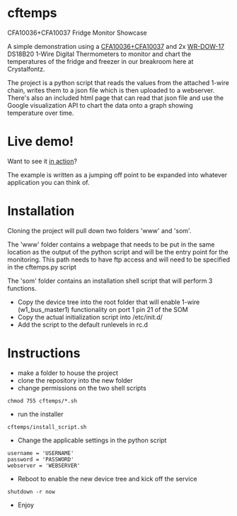 cftemps
=======

CFA10036+CFA10037 Fridge Monitor Showcase

A simple demonstration using a [CFA10036+CFA10037](https://www.crystalfontz.com/product/CFA100375) and 2x [WR-DOW-17](https://www.crystalfontz.com/product/WRDOWY17.html) DS18B20 1-Wire Digital Thermometers to monitor and chart the temperatures of the fridge and freezer in our breakroom here at Crystalfontz.

The project is a python script that reads the values from the attached 1-wire chain, writes them to a json file which is then uploaded to a webserver.
There's also an included html page that can read that json file and use the Google visualization API to chart the data onto a graph showing temperature over time.

Live demo!
=======
Want to see it [in action](http://www.crystalfontz.com/CFA10036/demo/temp-sensor)?

The example is written as a jumping off point to be expanded into whatever application you can think of.

Installation
=======
Cloning the project will pull down two folders 'www' and 'som'.

The 'www' folder contains a webpage that needs to be put in the same location as the output of the python script and will be the entry point for the monitoring.
This path needs to have ftp access and will need to be specified in the cftemps.py script

The 'som' folder contains an installation shell script that will perform 3 functions.
* Copy the device tree into the root folder that will enable 1-wire (w1_bus_master1) functionality on port 1 pin 21 of the SOM
* Copy the actual initialization script into /etc/init.d/
* Add the script to the default runlevels in rc.d

Instructions
=======
* make a folder to house the project
* clone the repository into the new folder
* change permissions on the two shell scripts
```shell
chmod 755 cftemps/*.sh
```
* run the installer
```shell
cftemps/install_script.sh
```
* Change the applicable settings in the python script
```
username = 'USERNAME'
password = 'PASSWORD'
webserver = 'WEBSERVER'
```
* Reboot to enable the new device tree and kick off the service
```
shutdown -r now
```
* Enjoy
